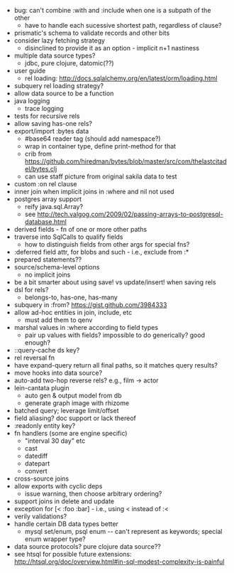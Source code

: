 - bug: can't combine :with and :include when one is a subpath of the other
	- have to handle each sucessive shortest path, regardless of clause?
- prismatic's schema to validate records and other bits
- consider lazy fetching strategy
	- disinclined to provide it as an option - implicit n+1 nastiness
- multiple data source types?
	- jdbc, pure clojure, datomic(??)
- user guide
	- rel loading: http://docs.sqlalchemy.org/en/latest/orm/loading.html
- subquery rel loading strategy?
- allow data source to be a function
- java logging
	- trace logging
- tests for recursive rels
- allow saving has-one rels?
- export/import :bytes data
	- #base64 reader tag (should add namespace?)
	- wrap in container type, define print-method for that
	- crib from https://github.com/hiredman/bytes/blob/master/src/com/thelastcitadel/bytes.clj
	- can use staff picture from original sakila data to test
- custom :on rel clause
- inner join when implicit joins in :where and nil not used
- postgres array support
	- reify java.sql.Array?
	- see http://tech.valgog.com/2009/02/passing-arrays-to-postgresql-database.html
- derived fields - fn of one or more other paths
- traverse into SqlCalls to qualify fields
	- how to distinguish fields from other args for special fns?
- :deferred field attr, for blobs and such - i.e., exclude from :*
- prepared statements??
- source/schema-level options
	- no implicit joins 
- be a bit smarter about using save! vs update/insert! when saving rels
- dsl for rels?
	- belongs-to, has-one, has-many
- subquery in :from? https://gist.github.com/3984333
- allow ad-hoc entities in join, include, etc
	- must add them to qenv
- marshal values in :where according to field types
	- pair up values with fields? impossible to do generically? good enough?
- ::query-cache ds key?
- rel reversal fn
- have expand-query return all final paths, so it matches query results?
- move hooks into data source?
- auto-add two-hop reverse rels? e.g., film -> actor
- lein-cantata plugin
	- auto gen & output model from db
	- generate graph image with rhizome
- batched query; leverage limit/offset
- field aliasing? doc support or lack thereof
- :readonly entity key?
- fn handlers (some are engine specific)
	- "interval 30 day" etc
	- cast
	- datediff
	- datepart
	- convert
- cross-source joins
- allow exports with cyclic deps
	- issue warning, then choose arbitrary ordering?
- support joins in delete and update
- exception for [< :foo :bar] - i.e., using < instead of :<
- verily validations?
- handle certain DB data types better
	- mysql set/enum, psql enum -- can't represent as keywords; special enum wrapper type?
- data source protocols? pure clojure data source??
- see htsql for possible future extensions: http://htsql.org/doc/overview.html#in-sql-modest-complexity-is-painful
